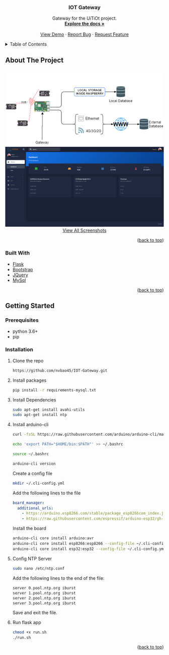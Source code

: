<div id="top"></div>


<!-- PROJECT LOGO -->
<br />
<div align="center">

  <h3 align="center">IOT Gateway</h3>

  <p align="center">
    Gateway for the UiTiOt project.
    <br />
    <a href="#"><strong>Explore the docs »</strong></a>
    <br />
    <br />
    <a href="/tree/master/screenshots">View Demo</a>
    ·
    <a href="#">Report Bug</a>
    ·
    <a href="#">Request Feature</a>
  </p>
</div>



<!-- TABLE OF CONTENTS -->
<details>
  <summary>Table of Contents</summary>
  <ol>
    <li>
      <a href="#about-the-project">About The Project</a>
      <ul>
        <li><a href="#built-with">Built With</a></li>
      </ul>
    </li>
    <li>
      <a href="#getting-started">Getting Started</a>
      <ul>
        <li><a href="#prerequisites">Prerequisites</a></li>
        <li><a href="#installation">Installation</a></li>
      </ul>
    </li>
    <li><a href="#usage">Usage</a></li>
    <li><a href="#roadmap">Roadmap</a></li>
    <li><a href="#contributing">Contributing</a></li>
    <li><a href="#license">License</a></li>
    <li><a href="#contact">Contact</a></li>
  </ol>
</details>



<!-- ABOUT THE PROJECT -->
## About The Project
<div align="center">
   <img src="screenshots/0.png" alt="Screenshot" />
   <img src="screenshots/1.png" alt="Screenshot" />
   <a href="SCREENSHOTS.md">View All Screenshots</a>
</div>
<p align="right">(<a href="#top">back to top</a>)</p>



### Built With

* [Flask](https://flask.palletsprojects.com/)
* [Bootstrap](https://getbootstrap.com)
* [JQuery](https://jquery.com)
* [MySql](https://www.mysql.com/)

<p align="right">(<a href="#top">back to top</a>)</p>



<!-- GETTING STARTED -->
## Getting Started


### Prerequisites

* python 3.6+
* pip

### Installation

1. Clone the repo
   ```sh
   https://github.com/nvbao45/IOT-Gateway.git
   ```

2. Install packages
   ```sh
   pip install -r requirements-mysql.txt
   ```
   
3. Install Dependencies  
    ```sh
    sudo apt-get install avahi-utils
    sudo apt-get install ntp
    ```

4. Install arduino-cli
    ```sh
    curl -fsSL https://raw.githubusercontent.com/arduino/arduino-cli/master/install.sh | sh
    ```
    ```sh
    echo 'export PATH="$HOME/bin:$PATH"' >> ~/.bashrc
    ```
    ```sh
    source ~/.bashrc
    ```
    ```sh
    arduino-cli version
    ```

    Create a config file
    ```sh
    mkdir ~/.cli-config.yml
    ```
    Add the following lines to the file
    ```yaml
    board_manager:
      additional_urls:
        - https://arduino.esp8266.com/stable/package_esp8266com_index.json
        - https://raw.githubusercontent.com/espressif/arduino-esp32/gh-pages/package_esp32_index.json
    ```

    Install the board
    ```sh
    arduino-cli core install arduino:avr
    arduino-cli core install esp8266:esp8266 --config-file ~/.cli-config.yml
    arduino-cli core install esp32:esp32 --config-file ~/.cli-config.yml
    ```

5. Config NTP Server
   ```sh
   sudo nano /etc/ntp.conf
   ```
   Add the following lines to the end of the file:
   ```
   server 0.pool.ntp.org iburst
   server 1.pool.ntp.org iburst
   server 2.pool.ntp.org iburst
   server 3.pool.ntp.org iburst
   ```
   Save and exit the file.  

6. Run flask app
   ```sh
   chmod +x run.sh
   ./run.sh
   ```

<p align="right">(<a href="#top">back to top</a>)</p>
